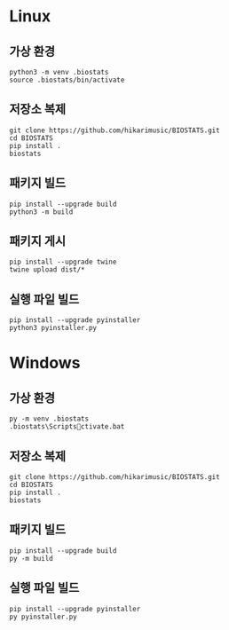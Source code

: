 # Linux

## 가상 환경
    python3 -m venv .biostats
    source .biostats/bin/activate

## 저장소 복제
    git clone https://github.com/hikarimusic/BIOSTATS.git
    cd BIOSTATS
    pip install .
    biostats

## 패키지 빌드
    pip install --upgrade build
    python3 -m build

## 패키지 게시
    pip install --upgrade twine
    twine upload dist/*

## 실행 파일 빌드
    pip install --upgrade pyinstaller
    python3 pyinstaller.py


# Windows

## 가상 환경
    py -m venv .biostats
    .biostats\Scriptsctivate.bat

## 저장소 복제
    git clone https://github.com/hikarimusic/BIOSTATS.git
    cd BIOSTATS
    pip install .
    biostats

## 패키지 빌드
    pip install --upgrade build
    py -m build

## 실행 파일 빌드
    pip install --upgrade pyinstaller
    py pyinstaller.py

